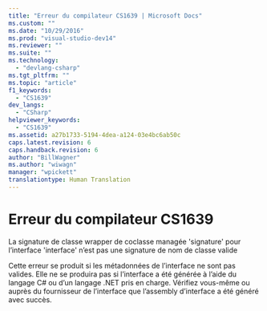 ```yaml
---
title: "Erreur du compilateur CS1639 | Microsoft Docs"
ms.custom: ""
ms.date: "10/29/2016"
ms.prod: "visual-studio-dev14"
ms.reviewer: ""
ms.suite: ""
ms.technology: 
  - "devlang-csharp"
ms.tgt_pltfrm: ""
ms.topic: "article"
f1_keywords: 
  - "CS1639"
dev_langs: 
  - "CSharp"
helpviewer_keywords: 
  - "CS1639"
ms.assetid: a27b1733-5194-4dea-a124-03e4bc6ab50c
caps.latest.revision: 6
caps.handback.revision: 6
author: "BillWagner"
ms.author: "wiwagn"
manager: "wpickett"
translationtype: Human Translation
---
```

# Erreur du compilateur CS1639
La signature de classe wrapper de coclasse managée 'signature' pour l’interface 'interface' n’est pas une signature de nom de classe valide  
  
 Cette erreur se produit si les métadonnées de l’interface ne sont pas valides. Elle ne se produira pas si l’interface a été générée à l’aide du langage C\# ou d’un langage .NET pris en charge. Vérifiez vous\-même ou auprès du fournisseur de l’interface que l’assembly d’interface a été généré avec succès.